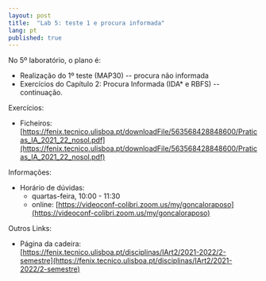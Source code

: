 ```yaml
---
layout: post
title:  "Lab 5: teste 1 e procura informada"
lang: pt
published: true
---
```


No 5º laboratório, o plano é:
- Realização do 1º teste (MAP30) -- procura não informada
- Exercícios do Capítulo 2: Procura Informada (IDA* e RBFS) -- continuação.

Exercícios:
- Ficheiros: [https://fenix.tecnico.ulisboa.pt/downloadFile/563568428848600/Praticas_IA_2021_22_nosol.pdf](https://fenix.tecnico.ulisboa.pt/downloadFile/563568428848600/Praticas_IA_2021_22_nosol.pdf)

Informações:
- Horário de dúvidas:
	- quartas-feira, 10:00 - 11:30
	- online: [https://videoconf-colibri.zoom.us/my/goncaloraposo](https://videoconf-colibri.zoom.us/my/goncaloraposo) 

Outros Links:
- Página da cadeira: [https://fenix.tecnico.ulisboa.pt/disciplinas/IArt2/2021-2022/2-semestre](https://fenix.tecnico.ulisboa.pt/disciplinas/IArt2/2021-2022/2-semestre)
